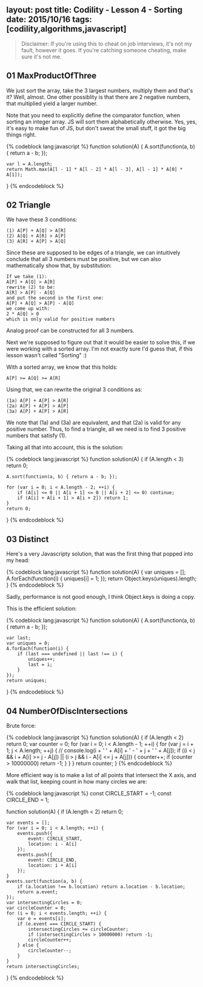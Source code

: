 layout: post
title: Codility - Lesson 4 - Sorting
date: 2015/10/16
tags: [codility,algorithms,javascript]
---

> Disclaimer: If you're using this to cheat on job interviews, it's not my fault, however it goes. If you're catching someone cheating, make sure it's not me. 


## 01 MaxProductOfThree

We just sort the array, take the 3 largest numbers, multiply them and that's it? Well, almost. One other possiblity is that there are 2 negative numbers, that multiplied yield a larger number. 

Note that you need to explicitly define the comparator function, when sorting an integer array. JS will sort them alphabetically otherwise. Yes, yes, it's easy to make fun of JS, but don't sweat the small stuff, it got the big things right. 

{% codeblock lang:javascript %}
function solution(A) {
    A.sort(function(a, b) {
        return a - b;
    });
    
    var l = A.length;
    return Math.max(A[l - 1] * A[l - 2] * A[l - 3], A[l - 1] * A[0] * A[1]);
}
{% endcodeblock %}

## 02 Triangle

We have these 3 conditions:
```
(1) A[P] + A[Q] > A[R]
(2) A[Q] + A[R] > A[P]
(3) A[R] + A[P] > A[Q]
```
Since these are supposed to be edges of a triangle, we can intuitively conclude that all 3 numbers must be positive, but we can also mathematically show that, by substitution:
```
If we take (1):
A[P] + A[Q] > A[R]
rewrite (2) to be:
A[R] > A[P] - A[Q]
and put the second in the first one:
A[P] + A[Q] > A[P] - A[Q]
we come up with:
2 * A[Q] > 0
which is only valid for positive numbers
```
Analog proof can be constructed for all 3 numbers. 

Next we're supposed to figure out that it would be easier to solve this, if we were working with a sorted array. I'm not exactly sure I'd guess that, if this lesson wasn't called "Sorting" :)

With a sorted array, we know that this holds:
```
A[P] >= A[Q] >= A[R]
```
Using that, we can rewrite the original 3 conditions as:
```
(1a) A[P] + A[P] > A[R]
(2a) A[P] + A[P] > A[P]
(3a) A[P] + A[P] > A[R]
```
We note that (1a) and (3a) are equivalent, and that (2a) is valid for any positive number. Thus, to find a triangle, all we need is to find 3 positive numbers that satisfy (1). 

Taking all that into account, this is the solution:

{% codeblock lang:javascript %}
function solution(A) {
    if (A.length < 3) return 0;
    
    A.sort(function(a, b) { return a - b; });
    
    for (var i = 0; i < A.length - 2; ++i) {
        if (A[i] <= 0 || A[i + 1] <= 0 || A[i + 2] <= 0) continue;
        if (A[i] + A[i + 1] > A[i + 2]) return 1;
    }
    return 0;
}
{% endcodeblock %}

## 03 Distinct

Here's a very Javascripty solution, that was the first thing that popped into my head:

{% codeblock lang:javascript %}
function solution(A) {
    var uniques = [];
    A.forEach(function(i) {
        uniques[i] = 1;
    });
    return Object.keys(uniques).length;
}
{% endcodeblock %}

Sadly, performance is not good enough, I think Object.keys is doing a copy. 

This is the efficient solution:

{% codeblock lang:javascript %}
function solution(A) {
    A.sort(function(a, b) { return a - b; });
    
    var last;
    var uniques = 0;
    A.forEach(function(i) {
        if (last === undefined || last !== i) {
            uniques++;
            last = i;
        }
    });
    return uniques;
}
{% endcodeblock %}

## 04 NumberOfDiscIntersections

Brute force:

{% codeblock lang:javascript %}
function solution(A) {
    if (A.length < 2) return 0;
    var counter = 0;
    for (var i = 0; i < A.length - 1; ++i) {
        for (var j = i + 1; j < A.length; ++j) {
            // console.log(i + ' ' + A[i] + ' - ' + j + ' ' + A[j]);
            if ((i < j && i + A[i] >= j - A[j]) || 
                (i > j && i - A[i] <= j + A[j])) {
                counter++;
                if (counter > 10000000) return -1;
            }
        }
    }
    return counter;
}
{% endcodeblock %}

More efficient way is to make a list of all points that intersect the X axis, and walk that list, keeping count in how many circles we are:

{% codeblock lang:javascript %}
const CIRCLE_START = -1;
const CIRCLE_END = 1;

function solution(A) {
    if (A.length < 2) return 0;
    
    var events = [];
    for (var i = 0; i < A.length; ++i) {
        events.push({
            event: CIRCLE_START,
            location: i - A[i]
        });
        events.push({
            event: CIRCLE_END,
            location: i + A[i]
        });
    }
    events.sort(function(a, b) {
        if (a.location !== b.location) return a.location - b.location;
        return a.event;
    });
    var intersectingCircles = 0;
    var circleCounter = 0;
    for (i = 0; i < events.length; ++i) {
        var e = events[i];
        if (e.event === CIRCLE_START) {
            intersectingCircles += circleCounter;
            if (intersectingCircles > 10000000) return -1;
            circleCounter++;
        } else {
            circleCounter--;
        }
    }
    return intersectingCircles;
}
{% endcodeblock %}
